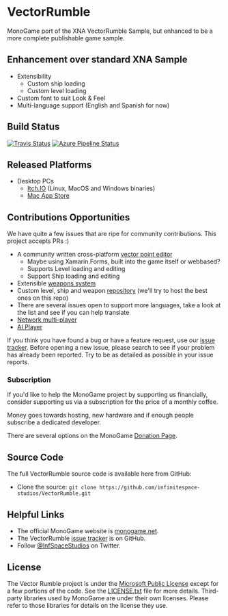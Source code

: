 ﻿# VectorRumble
MonoGame port of the XNA VectorRumble Sample, but enhanced to be a more complete publishable game sample.

## Enhancement over standard XNA Sample
* Extensibility
   * Custom ship loading
   * Custom level loading
* Custom font to suit Look & Feel
* Multi-language support (English and Spanish for now)

## Build Status
[![Travis Status](https://travis-ci.org/infinitespace-studios/VectorRumble.svg?branch=master)](https://travis-ci.org/infinitespace-studios/VectorRumble)
[![Azure Pipeline Status](https://devdiv.visualstudio.com/Personal/_apis/build/status/infinitespace-studios.VectorRumble?branchName=master)](https://devdiv.visualstudio.com/Personal/_build/latest?definitionId=12106&branchName=master)

## Released Platforms
* Desktop PCs
   * [Itch.IO](https://infinitespace-studios.itch.io/vector-rumble) (Linux, MacOS and Windows binaries)
   * [Mac App Store](https://apps.apple.com/gb/app/vector-rumble/id1142799488?mt=12)

## Contributions Opportunities

We have quite a few issues that are ripe for community contributions. This project accepts PRs :)

* A community written cross-platform [vector point editor](https://github.com/infinitespace-studios/VectorRumble/issues/15)
   * Maybe using Xamarin.Forms, built into the game itself or webbased?
   * Supports Level loading and editing
   * Support Ship loading and editing
* Extensible [weapons system](https://github.com/infinitespace-studios/VectorRumble/issues/16)
* Custom level, ship and weapon [repository]() (we'll try to host the best ones on this repo)
* There are several issues open to support more languages, take a look at the list and see if you can help translate
* [Network multi-player](https://github.com/infinitespace-studios/VectorRumble/issues/18)
* [AI Player](https://github.com/infinitespace-studios/VectorRumble/issues/17)

If you think you have found a bug or have a feature request, use our [issue tracker](https://github.com/infinitespace-studios/VectorRumble/issues). 
Before opening a new issue, please search to see if your problem has already been reported.  Try to be as detailed as possible in your issue reports.


### Subscription

If you'd like to help the MonoGame project by supporting us financially, consider supporting us via a subscription for the price of a monthly coffee.

Money goes towards hosting, new hardware and if enough people subscribe a dedicated developer.

There are several options on the MonoGame [Donation Page](http://www.monogame.net/donate/).


## Source Code

The full VectorRumble source code is available here from GitHub:
* Clone the source: `git clone https://github.com/infinitespace-studios/VectorRumble.git`

## Helpful Links

 * The official MonoGame website is [monogame.net](http://www.monogame.net).
 * The VectorRumble [issue tracker](https://github.com/infinitespace-studios/VectorRumble/issues) is on GitHub.
 * Follow [@InfSpaceStudios](https://twitter.com/InfSpaceStudios) on Twitter.

## License

The Vector Rumble project is under the [Microsoft Public License](https://opensource.org/licenses/MS-PL) except for a few portions of the code.  See the [LICENSE.txt](LICENSE.txt) file for more details.  Third-party libraries used by MonoGame are under their own licenses.  Please refer to those libraries for details on the license they use.